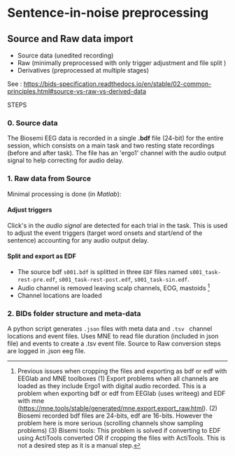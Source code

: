
# Sentence-in-noise preprocessing
## Source and Raw data import 

- Source data (unedited recording)
- Raw (minimally preprocessed with only trigger adjustment and file split )
- Derivatives (preprocessed at multiple stages)
  
See : https://bids-specification.readthedocs.io/en/stable/02-common-principles.html#source-vs-raw-vs-derived-data

STEPS
### 0. Source data
The Biosemi EEG data is recorded in a single **.bdf** file (24-bit) for the entire session, which consists on a main task and two resting state recordings (before and after task). 
The file has an  'ergo1' channel with the audio output signal to help correcting for audio delay.

### 1. Raw data from Source
Minimal processing is done (in *Matlab*):

#### Adjust triggers
Click's in the *audio signal* are detected for each trial in the task. This is used to adjust the event triggers (target word onsets and start/end of the sentence) accounting for any audio output delay.

#### Split and export as EDF 
- The source bdf `s001.bdf` is splitted in three `EDF` files named `s001_task-rest-pre.edf`, `s001_task-rest-post.edf`,  `s001_task-sin.edf`. 
- Audio channel is removed leaving scalp channels, EOG, mastoids [^1]
- Channel locations are loaded

  
[^1]: Previous issues when cropping the files and exporting as bdf or edf with EEGlab and MNE toolboxes (1) Export problems when all channels are loaded as they include Ergo1 with digital audio recorded. This is a problem when exporting bdf or edf from EEGlab (uses writeeg) and EDF with mne (https://mne.tools/stable/generated/mne.export.export_raw.html). (2) Biosemi recorded bdf files are 24-bits, edf are 16-bits. However the problem here is more serious (scrolling channels show sampling problems) 
(3) Bisemi tools: This problem is solved if converting to EDF using ActiTools converted OR if cropping the files with ActiTools. This is not a desired step as it is a manual step. 

### 2. BIDs folder structure and meta-data
A python script generates `.json` files with meta data and `.tsv ` channel locations and event files.
Uses MNE to read file duration (included in json file) and events to create a .tsv event file. 
Source to Raw conversion steps are logged in .json eeg file. 





